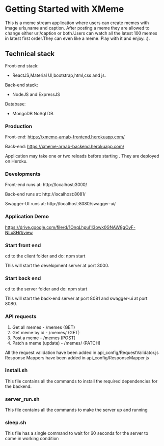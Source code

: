 # Getting Started with XMeme

This is a meme stream application where users can create memes with image urls,name and caption.
After posting a meme they are allowed to change either url/caption or both.Users can watch all the 
latest 100 memes in latest first order.They can even like a meme. Play with it and enjoy. :).

## Technical stack

Front-end stack:
 - ReactJS,Material UI,bootstrap,html,css and js.

Back-end stack:
 - NodeJS and ExpressJS

Database:
- MongoDB NoSql DB.

### Production

Front-end:
https://xmeme-arnab-frontend.herokuapp.com/

Back-end:
https://xmeme-arnab-backend.herokuapp.com/

Application may take one or two reloads before starting . They are deployed on Heroku.

### Developments

Front-end runs at:
http://localhost:3000/

Back-end runs at:
http://localhost:8081/

Swagger-UI runs at:
http://localhost:8080/swagger-ui/

### Application Demo

https://drive.google.com/file/d/1OnqLhpul1l3owk0GNAW8gOyF-NLx8Hi1/view

### Start front end

cd to the client folder and do:
npm start

This will start the development server at port 3000.


### Start back end

cd to the server folder and do:
npm start

This will start the back-end server at port 8081 and swagger-ui at port 8080.

### API requests

1) Get all memes - /memes (GET)
2) Get meme by id - /memes/<id> (GET)
3) Post a meme - /memes (POST)
4) Patch a meme (update) - /memes/<id> (PATCH)

All the request validation have been added in api_config/RequestValidator.js
Response Mappers have been added in api_config/ResponseMapper.js

### install.sh

This file contains all the commands to install the required dependencies for the backend.

### server_run.sh

This file contains all the commands to make the server up and running

### sleep.sh

This file has a single command to wait for 60 seconds for the server to come in working condition
